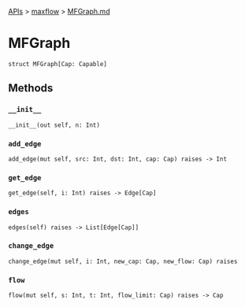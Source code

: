 [APIs](../index.md) > [maxflow](./index.md) > [MFGraph.md]()

# MFGraph

```
struct MFGraph[Cap: Capable]
```

## Methods

### `__init__`

```
__init__(out self, n: Int)
```

### `add_edge`

```
add_edge(mut self, src: Int, dst: Int, cap: Cap) raises -> Int
```

### `get_edge`

```
get_edge(self, i: Int) raises -> Edge[Cap]
```

### `edges`

```
edges(self) raises -> List[Edge[Cap]]
```

### `change_edge`

```
change_edge(mut self, i: Int, new_cap: Cap, new_flow: Cap) raises
```

### `flow`

```
flow(mut self, s: Int, t: Int, flow_limit: Cap) raises -> Cap
```
